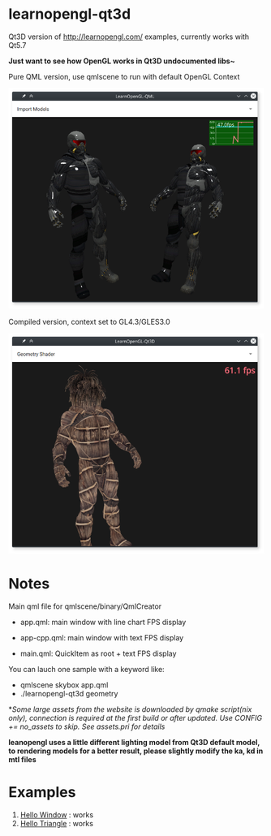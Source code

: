# learnopengl-qt3d

Qt3D version of http://learnopengl.com/ examples, currently works with Qt5.7

**Just want to see how OpenGL works in Qt3D undocumented libs~**

Pure QML version, use qmlscene to run with default OpenGL Context

![](doc/img/ss-qml.png)

Compiled version, context set to GL4.3/GLES3.0

![](doc/img/ss-qt3d-desktop.png)

Notes
===

Main qml file for qmlscene/binary/QmlCreator

* app.qml: main window with line chart FPS display

* app-cpp.qml: main window with text FPS display

* main.qml: QuickItem as root + text FPS display

You can lauch one sample with a keyword like:

* qmlscene skybox app.qml
* ./learnopengl-qt3d geometry

**Some large assets from the website is downloaded by qmake script(*nix only), connection is required at the first build or after updated. Use CONFIG += no_assets to skip. See assets.pri for details**

**leanopengl uses a little different lighting model from Qt3D default model, to rendering models for a better result, please slightly modify the ka, kd in mtl files**

Examples
===

1. [Hello Window](doc/Hello-Window.md) : works
1. [Hello Triangle](doc/Hello-Triangle.md) : works
